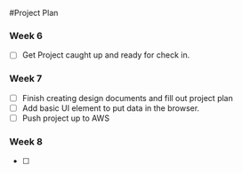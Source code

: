 #Project Plan

### Week 6
- [ ] Get Project caught up and ready for check in.

### Week 7
- [ ] Finish creating design documents and fill out project plan
- [ ] Add basic UI element to put data in the browser.
- [ ] Push project up to AWS

### Week 8
- [ ]
